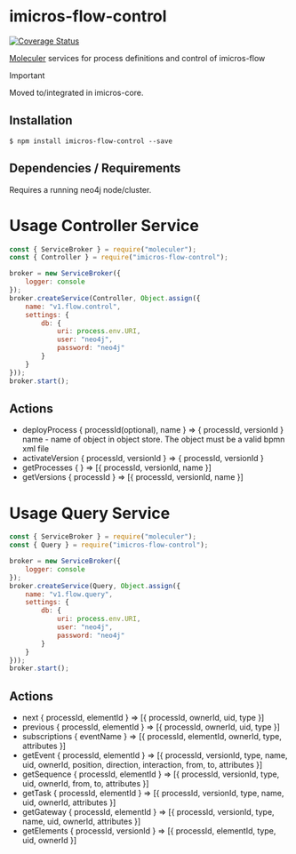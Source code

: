 # imicros-flow-control
[![Coverage Status](https://coveralls.io/repos/github/al66/imicros-flow-control/badge.svg?branch=master)](https://coveralls.io/github/al66/imicros-flow-control?branch=master)

[Moleculer](https://github.com/moleculerjs/moleculer) services for process definitions and control of imicros-flow

> [!IMPORTANT]  
> Moved to/integrated in imicros-core.

## Installation
```
$ npm install imicros-flow-control --save
```
## Dependencies / Requirements
Requires a running neo4j node/cluster.

# Usage Controller Service
```js
const { ServiceBroker } = require("moleculer");
const { Controller } = require("imicros-flow-control");

broker = new ServiceBroker({
    logger: console
});
broker.createService(Controller, Object.assign({ 
    name: "v1.flow.control",
    settings: { 
        db: {
            uri: process.env.URI,
            user: "neo4j",
            password: "neo4j"
        }
    }
}));
broker.start();
```
## Actions
- deployProcess { processId(optional), name } => { processId, versionId }   name - name of object in object store. The object must be a valid bpmn xml file 
- activateVersion { processId, versionId } => { processId, versionId }  
- getProcesses { } => [{ processId, versionId, name }]  
- getVersions { processId } => [{ processId, versionId, name }]  

# Usage Query Service
```js
const { ServiceBroker } = require("moleculer");
const { Query } = require("imicros-flow-control");

broker = new ServiceBroker({
    logger: console
});
broker.createService(Query, Object.assign({ 
    name: "v1.flow.query",
    settings: { 
        db: {
            uri: process.env.URI,
            user: "neo4j",
            password: "neo4j"
        }
    }
}));
broker.start();
```
## Actions
- next { processId, elementId } => [{ processId, ownerId, uid, type }]  
- previous { processId, elementId } => [{ processId, ownerId, uid, type }]
- subscriptions { eventName } => [{ processId, elementId, ownerId, type, attributes }]
- getEvent { processId, elementId } => [{ processId, versionId, type, name, uid, ownerId, position, direction, interaction, from, to, attributes }]
- getSequence { processId, elementId } => [{ processId, versionId, type, uid, ownerId, from, to, attributes }]
- getTask { processId, elementId } => [{ processId, versionId, type, name, uid, ownerId, attributes }]
- getGateway { processId, elementId } => [{ processId, versionId, type, name, uid, ownerId, attributes }]
- getElements { processId, versionId } => [{ processId, elementId, type, uid, ownerId }]
